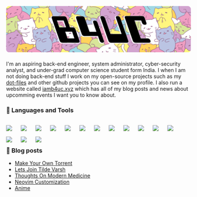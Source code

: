 ![img](img/head.png)  
---

I'm an aspiring back-end engineer, system administrator, cyber-security analyst, and under-grad computer science student form India. I when I am not doing back-end stuff I work on my open-source projects such as my [dot-files](https://github.com/iamb4uc/dots) and other github projects you can see on my profile. I also run a website called [iamb4uc.xyz](https://iamb4uc.xyz) which has all of my blog posts and news about upcomming events I want you to know about.  

### 💼 Languages and Tools 
<p>
<img align="left" width="30px" style="padding-right:10px;padding-top:15px;" src="https://cdn.jsdelivr.net/gh/devicons/devicon/icons/linux/linux-original.svg" />
<img align="left" width="30px" style="padding-right:10px;padding-top:15px;" src="https://cdn.jsdelivr.net/gh/devicons/devicon/icons/github/github-original.svg" />
<img align="left" width="30px" style="padding-right:10px;padding-top:15px;" src="https://cdn.jsdelivr.net/gh/devicons/devicon/icons/java/java-original.svg" />
<img align="left" width="30px" style="padding-right:10px;padding-top:15px;" src="https://cdn.jsdelivr.net/gh/devicons/devicon/icons/oracle/oracle-original.svg" />
<img align="left" width="30px" style="padding-right:10px;padding-top:15px;" src="https://cdn.jsdelivr.net/gh/devicons/devicon/icons/bash/bash-original.svg" />
<img align="left" width="30px" style="padding-right:10px;padding-top:15px;" src="https://cdn.jsdelivr.net/gh/devicons/devicon/icons/c/c-original.svg" />
<img align="left" width="30px" style="padding-right:10px;padding-top:15px;" src="https://cdn.jsdelivr.net/gh/devicons/devicon/icons/css3/css3-original.svg" />
<img align="left" width="30px" style="padding-right:10px;padding-top:15px;" src="https://cdn.jsdelivr.net/gh/devicons/devicon/icons/html5/html5-original.svg" />
<img align="left" width="30px" style="padding-right:10px;padding-top:15px;" src="https://cdn.jsdelivr.net/gh/devicons/devicon/icons/javascript/javascript-original.svg" />
<img align="left" width="30px" style="padding-right:10px;padding-top:15px;" src="https://cdn.jsdelivr.net/gh/devicons/devicon/icons/python/python-original.svg" />
<img align="left" width="30px" style="padding-right:10px;padding-top:15px;" src="https://cdn.jsdelivr.net/gh/devicons/devicon/icons/docker/docker-original.svg" />
<img align="left" width="30px" style="padding-right:10px;padding-top:15px;" src="https://cdn.jsdelivr.net/gh/devicons/devicon/icons/git/git-original-wordmark.svg" />
<img align="left" width="30px" style="padding-right:10px;padding-top:15px;" src="https://cdn.jsdelivr.net/gh/devicons/devicon/icons/latex/latex-original.svg" />
<img align="left" width="30px" style="padding-right:10px;padding-top:15px;" src="https://cdn.jsdelivr.net/gh/devicons/devicon/icons/lua/lua-original.svg" />
<img align="left" width="30px" style="padding-right:10px;padding-top:15px;" src="https://cdn.jsdelivr.net/gh/devicons/devicon/icons/nginx/nginx-original.svg" />
</p><br><br><br>

### 📖 Blog posts
<!-- BLOG-POST-LIST:START -->
- [Make Your Own Torrent](http://iamb4uc.xyz/post/make-your-own-torrent/)
- [Lets Join Tilde Varsh](http://iamb4uc.xyz/post/lets-join-tilde-varsh/)
- [Thoughts On Modern Medicine](http://iamb4uc.xyz/post/thoughts-on-modern-medicine/)
- [Neovim Customization](http://iamb4uc.xyz/post/nvim-customization/)
- [Anime](http://iamb4uc.xyz/anime/)
<!-- BLOG-POST-LIST:END -->
